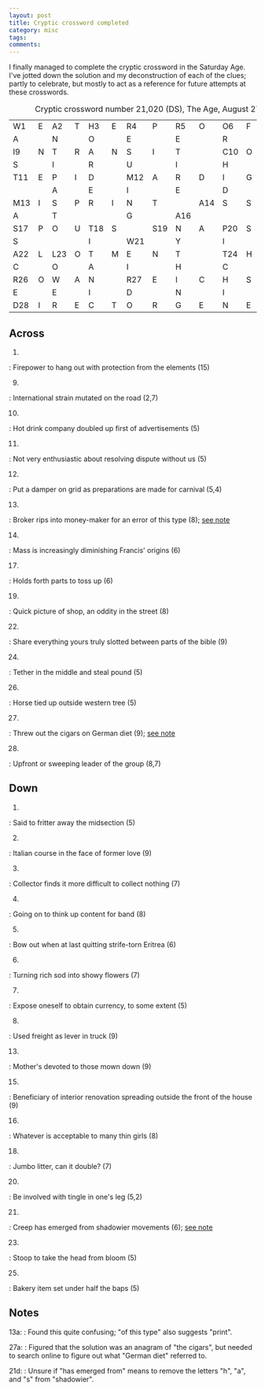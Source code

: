 ```yaml
---
layout: post
title: Cryptic crossword completed
category: misc
tags:
comments:
---
```


I finally managed to complete the cryptic crossword in the Saturday Age.
I've jotted down the solution and my deconstruction of each of the clues;
partly to celebrate, but mostly to act as a reference for future attempts at
these crosswords.

<table class="crossword">
  <tr>
    <td>W<span class="num">1</span></td>
    <td>E</td>
    <td>A<span class="num">2</span></td>
    <td>T</td>
    <td>H<span class="num">3</span></td>
    <td>E</td>
    <td>R<span class="num">4</span></td>
    <td>P</td>
    <td>R<span class="num">5</span></td>
    <td>O</td>
    <td>O<span class="num">6</span></td>
    <td>F</td>
    <td>I<span class="num">7</span></td>
    <td>N</td>
    <td>G<span class="num">8</span></td>
  </tr>
  <tr>
    <td>A</td>
    <td class="blank"></td>
    <td>N</td>
    <td class="blank"></td>
    <td>O</td>
    <td class="blank"></td>
    <td>E</td>
    <td class="blank"></td>
    <td>E</td>
    <td class="blank"></td>
    <td>R</td>
    <td class="blank"></td>
    <td>N</td>
    <td class="blank"></td>
    <td>E</td>
  </tr>
  <tr>
    <td>I<span class="num">9</span></td>
    <td>N</td>
    <td>T</td>
    <td>R</td>
    <td>A</td>
    <td>N</td>
    <td>S</td>
    <td>I</td>
    <td>T</td>
    <td class="blank"></td>
    <td>C<span class="num">10</span></td>
    <td>O</td>
    <td>C</td>
    <td>O</td>
    <td>A</td>
  </tr>
  <tr>
    <td>S</td>
    <td class="blank"></td>
    <td>I</td>
    <td class="blank"></td>
    <td>R</td>
    <td class="blank"></td>
    <td>U</td>
    <td class="blank"></td>
    <td>I</td>
    <td class="blank"></td>
    <td>H</td>
    <td class="blank"></td>
    <td>U</td>
    <td class="blank"></td>
    <td>R</td>
  </tr>
  <tr>
    <td>T<span class="num">11</span></td>
    <td>E</td>
    <td>P</td>
    <td>I</td>
    <td>D</td>
    <td class="blank"></td>
    <td>M<span class="num">12</span></td>
    <td>A</td>
    <td>R</td>
    <td>D</td>
    <td>I</td>
    <td>G</td>
    <td>R</td>
    <td>A</td>
    <td>S</td>
  </tr>
  <tr>
    <td class="blank"></td>
    <td class="blank"></td>
    <td>A</td>
    <td class="blank"></td>
    <td>E</td>
    <td class="blank"></td>
    <td>I</td>
    <td class="blank"></td>
    <td>E</td>
    <td class="blank"></td>
    <td>D</td>
    <td class="blank"></td>
    <td class="blank"></td>
    <td class="blank"></td>
    <td>H</td>
  </tr>
  <tr>
    <td>M<span class="num">13</span></td>
    <td>I</td>
    <td>S</td>
    <td>P</td>
    <td>R</td>
    <td>I</td>
    <td>N</td>
    <td>T</td>
    <td class="blank"></td>
    <td>A<span class="num">14</span></td>
    <td>S</td>
    <td>S</td>
    <td>I<span class="num">15</span></td>
    <td>S</td>
    <td>I</td>
  </tr>
  <tr>
    <td>A</td>
    <td class="blank"></td>
    <td>T</td>
    <td class="blank"></td>
    <td class="blank"></td>
    <td class="blank"></td>
    <td>G</td>
    <td class="blank"></td>
    <td>A<span class="num">16</span></td>
    <td class="blank"></td>
    <td class="blank"></td>
    <td class="blank"></td>
    <td>N</td>
    <td class="blank"></td>
    <td>F</td>
  </tr>
  <tr>
    <td>S<span class="num">17</span></td>
    <td>P</td>
    <td>O</td>
    <td>U</td>
    <td>T<span class="num">18</span></td>
    <td>S</td>
    <td class="blank"></td>
    <td>S<span class="num">19</span></td>
    <td>N</td>
    <td>A</td>
    <td>P<span class="num">20</span></td>
    <td>S</td>
    <td>H</td>
    <td>O</td>
    <td>T</td>
  </tr>
  <tr>
    <td>S</td>
    <td class="blank"></td>
    <td class="blank"></td>
    <td class="blank"></td>
    <td>I</td>
    <td class="blank"></td>
    <td>W<span class="num">21</span></td>
    <td class="blank"></td>
    <td>Y</td>
    <td class="blank"></td>
    <td>I</td>
    <td class="blank"></td>
    <td>E</td>
    <td class="blank"></td>
    <td class="blank"></td>
  </tr>
  <tr>
    <td>A<span class="num">22</span></td>
    <td>L</td>
    <td>L<span class="num">23</span></td>
    <td>O</td>
    <td>T</td>
    <td>M</td>
    <td>E</td>
    <td>N</td>
    <td>T</td>
    <td class="blank"></td>
    <td>T<span class="num">24</span></td>
    <td>H</td>
    <td>R</td>
    <td>O</td>
    <td>B<span class="num">25</span></td>
  </tr>
  <tr>
    <td>C</td>
    <td class="blank"></td>
    <td>O</td>
    <td class="blank"></td>
    <td>A</td>
    <td class="blank"></td>
    <td>I</td>
    <td class="blank"></td>
    <td>H</td>
    <td class="blank"></td>
    <td>C</td>
    <td class="blank"></td>
    <td>I</td>
    <td class="blank"></td>
    <td>A</td>
  </tr>
  <tr>
    <td>R<span class="num">26</span></td>
    <td>O</td>
    <td>W</td>
    <td>A</td>
    <td>N</td>
    <td class="blank"></td>
    <td>R<span class="num">27</span></td>
    <td>E</td>
    <td>I</td>
    <td>C</td>
    <td>H</td>
    <td>S</td>
    <td>T</td>
    <td>A</td>
    <td>G</td>
  </tr>
  <tr>
    <td>E</td>
    <td class="blank"></td>
    <td>E</td>
    <td class="blank"></td>
    <td>I</td>
    <td class="blank"></td>
    <td>D</td>
    <td class="blank"></td>
    <td>N</td>
    <td class="blank"></td>
    <td>I</td>
    <td class="blank"></td>
    <td>O</td>
    <td class="blank"></td>
    <td>E</td>
  </tr>
  <tr>
    <td>D<span class="num">28</span></td>
    <td>I</td>
    <td>R</td>
    <td>E</td>
    <td>C</td>
    <td>T</td>
    <td>O</td>
    <td>R</td>
    <td>G</td>
    <td>E</td>
    <td>N</td>
    <td>E</td>
    <td>R</td>
    <td>A</td>
    <td>L</td>
  </tr>
  <caption>
  Cryptic crossword number 21,020 (DS), The Age, August 27, 2016.
  </caption>
</table>

## Across

1.
: <span title="Anagram">Firepower to hang</span> out with
  <span title="Definition">protection from the elements</span> (15)

9.
: <span title="Anagram">Int</span>ernational
  <span title="Anagram">strain</span>
  <span title="Modifier (rearrange letters)">mutated</span>
  <span title="Definition">on the road</span> (2,7)

10.
: <span title="Definition">Hot drink</span>
  <span title="Anagram">co</span>mpany
  <span title="Modifier (co)">doubled up</span>
  <span title="Modifier (advertisements)">first of</span>
  <span title="Anagram">a</span>dvertisements (5)

11.
: <span title="Definition">Not very enthusiastic</span> about resolving
  <span title="Anagram">di</span>s<span title="Anagram">p</span>u<span title="Anagram">te</span>
  <span title="Modifier (dispute)">without us</span> (5)

12.
: <span title="Synonym ('mar')">Put a damper on</span>
  <span title="Anagram ('di gras')">grid as</span> preparations are made for
  <span title="Definition">carnival</span> (5,4)

13.
: Broker <span title="Anagram ('spri')">rips</span>
  <span title="Modifier (contained within)">into</span>
  <span title="Synonym ('mint')">money-maker</span> for
  <span title="Definition">an error</span> of this type (8);
  [see note](#notes)

14.
: M<span title="Answer">ass is i</span>ncreasingly diminishing
  <span title="Definition">Francis' origins</span> (6)

17.
: <span title="Definition">Holds forth</span> parts to
  <span title="Anagram">toss up</span> (6)

19.
: <span title="Definition">Quick picture</span> of
  <span title="Anagram">shop, an</span> oddity
  <span title="Modifier (contained within)">in the</span>
  <span title="Synonym ('st')">street</span> (8)

22.
: <span title="Definition">Share</span>
  <span title="Synonym ('all')">everything</span>
  <span title="Synonym ('me')">yours truly</span>
  <span title="Modifier (ot-me-nt)">slotted between</span>
  <span title="Synonym ('ot' and 'nt')">parts of the bible</span> (9)

24.
: Te<span title="Anagram">th</span>er
  <span title="Modifier (tether)">in the middle</span> and
  <span title="Synonym ('rob')">steal</span>
  <span title="Definition (verb)">pound</span> (5)

26.
: <span title="Synonym (roan)">Horse</span> tied up
  <span title="Modifier (roan)">outside</span>
  <span title="Anagram">w</span>estern
  <span title="Definition">tree</span> (5)

27.
: Threw out <span title="Anagram">the cigars</span> on
  <span title="Definition (German word for Parliament, but translates
  literally as 'National Diet'">German diet</span> (9); [see note](#notes)

28.
: <span title="Synonym ('direct')">Upfront</span>
  <span title="Anagram">or</span>
  <span title="Synonym ('general', i.e., broad)">sweeping</span>
  <span title="Definition">leader of the group</span> (8,7)

## Down

1.
: <span title="Modifier (homonym)">Said to</span>
  <span title="Synonym ('waste')">fritter away</span>
  <span title="Definition">the midsection</span> (5)

2.
: <span title="Definition">Italian course</span>
  <span title="Synonym ('anti')">in the face of</span>
  <span title="Synonym ('past')">former</span>
  <span title="Synonym ('o', i.e., tennis score)">love</span> (9)

3.
: <span title="Definition">Collector</span> finds it
  <span title="Synonym ('harder')">more difficult</span> to collect
  <span title="Synonym ('o', i.e., zero)">nothing</span> (7)

4.
: <span title="Definition">Going on</span>
  <span title="Synonym ('muse')">to think</span>
  <span title="Modifier ('esum', i.e, backwards)">up</span>
  <span title="Modifier (place inside)">content for</span>
  <span title="Synonym ('ring')">band</span> (8)

5.
: <span title="Definition">Bow out</span>
  when <span title="Modifier (remove last letter)">at last quitting</span>
  <span title="Modifier (rearrange letters)">strife-torn</span>
  <span title="Anagram">Eritre</span>a (6)

6.
: <span title="Modifier (rearrange letters)">Turning</span>
  <span title="Anagram">rich sod</span>
  <span title="Modifier (rearrange letters)">into</span>
  <span title="Definition">showy flowers</span> (7)

7.
: <span title="Definition">Expose oneself to</span>
  obta<span title="Answer">in cur</span>rency,
  <span title="Modifier (contained within)">to some extent</span> (5)

8.
: <span title="Modifier (rearrange letters)">Used</span>
  <span title="Anagram">freight as</span>
  <span title="Definition">lever in truck</span> (9)

13.
: <span title="Synonym ('ma')">Mother</span>'<span title="Anagram">s</span>
  <span title="Synonym ('sacred')">devoted</span> to those
  <span title="Definition">mown down</span> (9)

15.
: <span title="Definition">Beneficiary</span> of
  <span title="Anagram">interior</span>
  <span title="Modifier (rearrange letters around)">renovation spreading
  outside</span>
  <span title="Modifier (the first letter of)">the front of the</span>
  <span title="Anagram">h</span>ouse
  (9)

16.
: <span title="Definition">Whatever</span> is acceptable to
  m<span title="Answer">any thin g</span>irls (8)

18.
: <span title="Definition">Jumbo</span> litter,
  <span title="Anagram (see modifier)">can it</span>
  <span title="Modifier ('it' -> 'itit')">double</span>? (7)

20.
: <span title="Definition">Be involved</span> with
  <span title="Synonym ('itch')">tingle</span>
  <span title="Modifier (place inside)">in</span> one's
  <span title="Synonym ('pin')">leg</span> (5,2)

21.
: <span title="Definition">Creep</span>
  <span title="Modifier (contained within)">has emerged from</span>
  sha<span title="Anagram">dowier</span>
  <span title="Modifier (rearrange letters)">movements</span> (6);
  [see note](#notes)

23.
: <span title="Definition">Stoop</span>
  <span title="Modifier (remove first letter)">to take the head from</span>
  <span title="Synonym ('flower')">bloom</span> (5)

25.
: <span title="Definition">Bakery item</span>
  <span title="Synonym ('gel')">set</span>
  <span title="Modifier (comes after)">under</span>
  <span title="Modifier (take half the letters)">half the</span>
  <span title="Anagram">ba</span>ps (5)

## Notes

13a:
: Found this quite confusing; "of this type" also suggests "print".

27a:
: Figured that the solution was an anagram of "the cigars", but needed to
  search online to figure out what "German diet" referred to.

21d:
: Unsure if "has emerged from" means to remove the letters "h", "a", and "s"
  from "shadowier".

<div class="tooltip crossword"></div>
<script type="text/javascript">
var tip = document.getElementsByClassName("tooltip")[0];
tip.style["opacity"] = 0;
tip.onclick = function () { tip.style["opacity"] = 0; };
var span_list = document.querySelectorAll("span[title]");
var spans = Array.prototype.slice.call(span_list, 0);
spans.forEach(function(span, ix, array) {
    span.onclick = function(event) {
        tip.textContent = span.getAttribute("title");
        tip.style["left"] = event.pageX + "px";
        tip.style["top"] = event.pageY + "px";
        tip.style["position"] = "absolute";
        tip.style["opacity"] = 1;
    };
});
</script>
